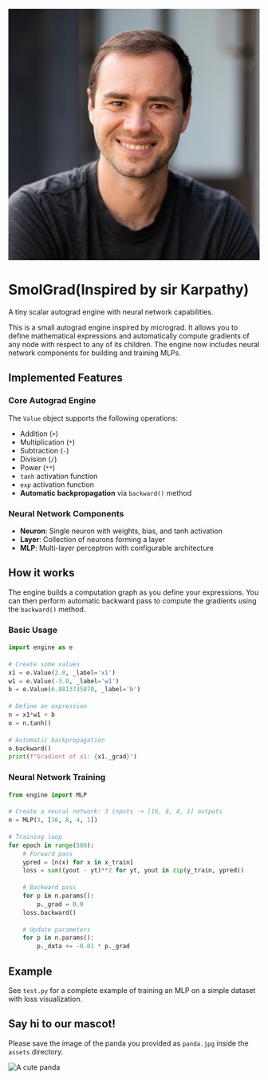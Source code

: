 ![Andrej Karpathy](assets/Pasted%20image.png)

# SmolGrad(Inspired by sir Karpathy)

A tiny scalar autograd engine with neural network capabilities.

This is a small autograd engine inspired by micrograd. It allows you to define mathematical expressions and automatically compute gradients of any node with respect to any of its children. The engine now includes neural network components for building and training MLPs.

## Implemented Features

### Core Autograd Engine
The `Value` object supports the following operations:

- Addition (`+`)
- Multiplication (`*`)
- Subtraction (`-`)
- Division (`/`)
- Power (`**`)
- `tanh` activation function
- `exp` activation function
- **Automatic backpropagation** via `backward()` method

### Neural Network Components
- **Neuron**: Single neuron with weights, bias, and tanh activation
- **Layer**: Collection of neurons forming a layer
- **MLP**: Multi-layer perceptron with configurable architecture

## How it works

The engine builds a computation graph as you define your expressions. You can then perform automatic backward pass to compute the gradients using the `backward()` method.

### Basic Usage
```python
import engine as e

# Create some values
x1 = e.Value(2.0, _label='x1')
w1 = e.Value(-3.0, _label='w1')
b = e.Value(6.8813735870, _label='b')

# Define an expression
n = x1*w1 + b
o = n.tanh()

# Automatic backpropagation
o.backward()
print(f"Gradient of x1: {x1._grad}")
```

### Neural Network Training
```python
from engine import MLP

# Create a neural network: 3 inputs -> [16, 8, 4, 1] outputs
n = MLP(3, [16, 8, 4, 1])

# Training loop
for epoch in range(500):
    # Forward pass
    ypred = [n(x) for x in x_train]
    loss = sum((yout - yt)**2 for yt, yout in zip(y_train, ypred))
    
    # Backward pass
    for p in n.params():
        p._grad = 0.0
    loss.backward()
    
    # Update parameters
    for p in n.params():
        p._data += -0.01 * p._grad
```

## Example

See `test.py` for a complete example of training an MLP on a simple dataset with loss visualization.

## Say hi to our mascot!

Please save the image of the panda you provided as `panda.jpg` inside the `assets` directory.

![A cute panda](assets/panda.jpg) 
